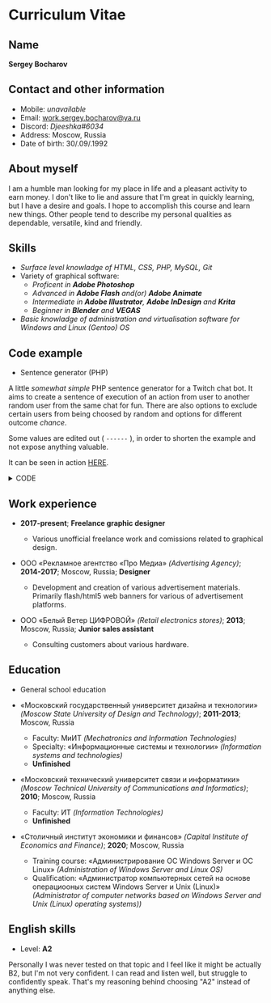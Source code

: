 # Curriculum Vitae

## Name

**Sergey Bocharov**

## Contact and other information

* Mobile: *unavailable*
* Email: <work.sergey.bocharov@ya.ru>
* Discord: *Djeeshka#6034*
* Address: Moscow, Russia
* Date of birth: 30/.09/.1992

## About myself

I am a humble man looking for my place in life and a pleasant activity to earn money.
I don't like to lie and assure that I'm great in quickly learning, but I have a desire and goals.
I hope to accomplish this course and learn new things.
Other people tend to describe my personal qualities as dependable, versatile, kind and friendly.

## Skills

* _Surface level knowladge of HTML, CSS, PHP, MySQL, Git_
* Variety of graphical software:
   * _Proficent in **Adobe Photoshop**_
   * _Advanced in **Adobe Flash** and(or) **Adobe Animate**_
   * _Intermediate in **Adobe Illustrator**, **Adobe InDesign** and **Krita**_
   * _Beginner in **Blender** and **VEGAS**_
* _Basic knowladge of administration and virtualisation software for Windows and Linux (Gentoo) OS_
	
## Code example

* Sentence generator (PHP)

A little _somewhat simple_ PHP sentence generator for a Twitch chat bot.
It aims to create a sentence of execution of an action from user to another random user from the same chat for fun.
There are also options to exclude certain users from being choosed by random and options for different outcome _chance_.

Some values are edited out ( `------` ), in order to shorten the example and not expose anything valuable.

It can be seen in action [HERE](https://www.djee.ml/lj_poke.php?user=Uzver&channel=lady_jill).
<details> <summary>CODE</summary>
<pre><code class="language-php">
<?php
if(isset($_GET['channel'])) {

	/* Скрипт на рандомного юзера из чата канала */
	
	$channel = $_GET['channel'];
	
	if($channel != '------') {
	echo 'Хух, откуда у вас этот скрипт? Если хотите им воспользоваться - обратитесь к ------';
	} else {
	
	$try = 1;	// счетчик попыток
	
	Start:

	$cont_chatters = json_decode(file_get_contents('http://tmi.twitch.tv/group/user/'.$channel.'/chatters'), true);	// Получение списка пользователей в чате.	
	$chatters = array_merge($cont_chatters['chatters']['moderators'], $cont_chatters['chatters']['viewers']);		// Фильтруем и объединяем нужные группы пользователей.
	$rnd_chatter = $chatters[mt_rand(0, count($chatters) - 1)];														// Берём случайного пользователя.
	//	Так как с IRC сервера берутся имена пользователей без учета регистра - преобразуем полученное имя пользователя в его настоящее с учетом регистра.
	
	$cont_display_name = json_decode(file_get_contents('https://api.twitch.tv/v5/users?login='.$rnd_chatter.'&client_id=------'), true);	// Получение данных о пользователе от Твичевского Кракена.       	
	$rnd_user = $cont_display_name["users"][0]["display_name"]; // Получаем имя пользователя с учетом регистра символов.

	if(isset($_GET['user'])) {	// получаем параметр от бота.

	$user = $_GET['user'];		// получаем параметр от бота.
	
	if(isset($rnd_user)) {
		$rnd1 = mt_rand(0, 3); // Random Number 0-3
		$rnd2 = mt_rand(0, 3); // Random Number 0-3
	
		// CREATURES
		$creature1[0] = //cute
		[
			'кролика ?? , который тычет носом в ',
			'------'
		];
		$creature1[1] = //not cute
		[
			'гоблина, который',
			'------'
		];
		// ITEMS
		$item1[0] = //good
		[
			' пускает луч добра в ',
			'------'
		];
		$item1[1] = //normal
		[
			' тычет в ',
			'------'
		];
		$item1[2] = //strange
		[
			' метает гуся в ',
			'------'
		];
		$item1[3] = //bad
		[
			' пускает лучи хаоса в ',
			'------'
		];	
		// TARGETS
		// SELF
		$self[0] = ' своё '; // средний род
		//
		$target1[0] = [ // средний род
			'лицо',
			'------'
		];
		// SELF
		$self[1] = ' свой '; // мужской род
		//
		$target1[1] = [ // мужской род
			'глаз ?? ',
			'------'
		];
		// SELF
		$self[2] = ' свою '; // женский род
		//
		$target1[2] = [ // женский род
			'ноздрю',
			'------'
		];
		// SELF
		$self[3] = ' свои '; // множественное число	
		//
		$target1[3] = [ // множественное число
			'зубы',
			'------'
		];	
		// ENDINGS	
		$endinspecial2[0] = [ // good
			'. Отлично!',
			'------'
		];
		$endinspecial2[1] = [ // normal
			'. Произвол!',
			'------'
		];
		$endinspecial2[2] = [ // strange
			'. Как необычно.',
			'------'
		];
		$endinspecial2[3] = [ // bad
			'. Какая жестокость!',
			'------',
		];
		$ending_self = [ // self
			'. Вот это меткость.',
			'------'
		];
		$ending_special1 = [
			'но передумывает. Молодец.',
			'------'
		];
		$ending_special2 = [
			'но тот на кухне. Как жалко',
			'------'
		];
			
		switch ($rnd_user) {
		
			case $user: // SELF
				echo $user.$item1[$rnd1][mt_rand(0, count($item1[$rnd1]) - 1)].$self[$rnd2].$target1[$rnd2][mt_rand(0, count($target1[$rnd2]) - 1)].$ending_self[mt_rand(0, count($ending_self) - 1)];
				break;		
			case '------': // случай на конкретные имя юзера.
				if ($rnd1 == 0){ // 1/4
						echo $user.$item1[0][mt_rand(0, count($item1[0]) - 1)].$target1[$rnd2][mt_rand(0, count($target1[$rnd2]) - 1)].' ------'.$endinspecial2[0][mt_rand(0, count($endinspecial2[0]) - 1)];
					} else {
						echo $user.' собирается что-то сделать с ------, '.$ending_special1[mt_rand(0, count($ending_special1) - 1)];
					}
				break;
				
			case '------': // случай на конкретные имя юзера.
				if (mt_rand(0, 29) == 23) { // 1/30
						echo $user.' собирается что-то сделать с ------, '.$ending_special2[mt_rand(0, count($ending_special2) - 1)];
					} else {
						echo $user.$item1[$rnd1][mt_rand(0, count($item1[$rnd1]) - 1)].$target1[$rnd2][mt_rand(0, count($target1[$rnd2]) - 1)].' '.$rnd_user.$endinspecial2[$rnd1][mt_rand(0, count($endinspecial2[$rnd1]) - 1)];				
					}
				break;
				
			default: // используетяс как особый редкий случай.
					if(mt_rand(0, 99) == 8) {
							echo '------ '.$user.' ------ '.$rnd_user.', ------. '.$rnd_user.' ------ '.$rnd_user.' ------!';
						} elseif (mt_rand(0, 99) == 13){
							echo 'Ни с того ни с сего '.$rnd_user.', предвидя неловкую ситуацию, останавливает '.$user.'. Любопытно.';
						} else {
							echo $user.$item1[$rnd1][mt_rand(0, count($item1[$rnd1]) - 1)].$target1[$rnd2][mt_rand(0, count($target1[$rnd2]) - 1)].' '.$rnd_user.$endinspecial2[$rnd1][mt_rand(0, count($endinspecial2[$rnd1]) - 1)];
						}
				break;
			}
			
			} else if ($try > 1){ // в случае если что-то пошло не так и произошла повторная попытка.
				
				$error_rnd_user = [
					'А если бы я вас тыкал, вам было бы приятно? А если бы прунькнул? М? Ну ладно, попробуйте ещё раз. Kappa',
					'------'
				];
				
				echo $error_rnd_user[mt_rand(0, count($error_rnd_user) - 1)];
				
				} else {	// если что-то пошло не так - попробовать снова.
					$try += 1;
					sleep(0.01);
					goto Start;				
				}
			
	} else {
		echo "Ошибка: Не задан user.";
		}
	
	}
	
	} else {
		echo "Ошибка: Не задан channel.";
		}
?></code></pre></details>
## Work experience

* **2017-present**; **Freelance graphic designer**
	* Various unofficial freelance work and comissions related to graphical design.

* ООО «Рекламное агентство «Про Медиа» _(Advertising Agency)_; **2014-2017**; Moscow, Russia; **Designer**	
	* Development and creation of various advertisement materials. Primarily flash/html5 web banners for various of advertisement platforms.

* ООО «Белый Ветер ЦИФРОВОЙ» _(Retail electronics stores)_; **2013**; Moscow, Russia; **Junior sales assistant**	
	* Consulting customers about various hardware.
		
## Education
* General school education
	
* «Московский государственный университет дизайна и технологии» _(Moscow State University of Design and Technology)_; **2011-2013**; Moscow, Russia		
	* Faculty: МиИТ _(Mechatronics and Information Technologies)_		
	* Specialty: «Информационные системы и технологии» _(Information systems and technologies)_	
	* **Unfinished**	

* «Московский технический университет связи и информатики» _(Moscow Technical University of Communications and Informatics)_; **2010**; Moscow, Russia		
	* Faculty: ИТ _(Information Technologies)_
	* **Unfinished**

* «Столичный институт экономики и финансов» _(Capital Institute of Economics and Finance)_; **2020**; Moscow, Russia	
	* Training course: «Администрирование ОС Windows Server и ОС Linux» _(Administration of Windows Server and Linux OS)_	
	* Qualification: «Администратор компьютерных сетей на основе операциооных систем Windows Server и Unix (Linux)» _(Administrator of computer networks based on Windows Server and Unix (Linux) operating systems))_

## English skills
* Level: **A2**
	
Personally I was never tested on that topic and I feel like it might be actually B2, but I'm not very confident.
I can read and listen well, but struggle to confidently speak.
That's my reasoning behind choosing "A2" instead of anything else.
